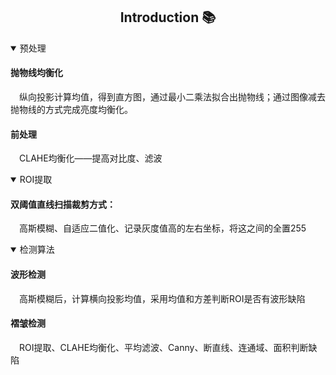 ## <div align="center">Introduction 📚</div>

<details open>
<summary>预处理</summary>

#### 抛物线均衡化
&emsp;纵向投影计算均值，得到直方图，通过最小二乘法拟合出抛物线；通过图像减去抛物线的方式完成亮度均衡化。

#### 前处理
&emsp;CLAHE均衡化——提高对比度、滤波
</details>

<details open>
<summary>ROI提取</summary>
  
#### 双阈值直线扫描裁剪方式：
&emsp;高斯模糊、自适应二值化、记录灰度值高的左右坐标，将这之间的全置255
</details>

<details open>
<summary>检测算法</summary>

#### 波形检测
&emsp;高斯模糊后，计算横向投影均值，采用均值和方差判断ROI是否有波形缺陷
#### 褶皱检测
&emsp;ROI提取、CLAHE均衡化、平均滤波、Canny、断直线、连通域、面积判断缺陷
</details>
